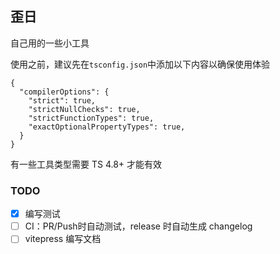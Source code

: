 

## 歪日
自己用的一些小工具

使用之前，建议先在`tsconfig.json`中添加以下内容以确保使用体验
```json5
{
  "compilerOptions": {
    "strict": true,
    "strictNullChecks": true,
    "strictFunctionTypes": true,
    "exactOptionalPropertyTypes": true,
  }
}
```
有一些工具类型需要 TS 4.8+ 才能有效


### TODO
 - [x] 编写测试
 - [ ] CI：PR/Push时自动测试，release 时自动生成 changelog
 - [ ] vitepress 编写文档
